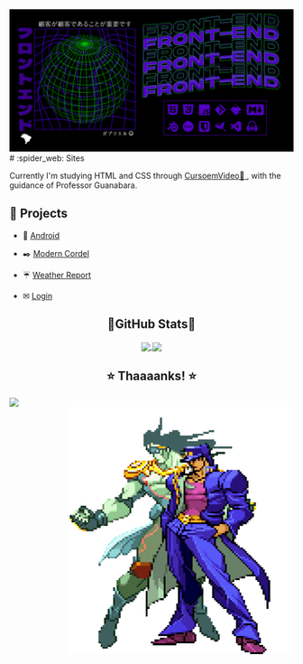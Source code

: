 
<img src="https://github.com/gabriellesote/gabriellesote/blob/main/banner-image/banner-original.png"> 
# :spider_web: Sites

Currently I'm studying HTML and CSS through  <a href="https://www.cursoemvideo.com/" target="_blank"> CursoemVideo:link: </a>, with the guidance of Professor Guanabara.

## :art: Projects

- :robot: <a href="https://gabriellesote.github.io/mini-projeto-android/" target="_blank">Android</a> 

- :black_nib: <a href="https://gabriellesote.github.io/mini-projeto-cordel/" target="_blank">Modern Cordel</a>
- :umbrella: <a href="https://gabriellesote.github.io/weather-project/" target="_blank"> Weather Report</a>
- ✉ <a href="https://gabriellesote.github.io/mini-project-login/" target="_blank">Login </a>


<div align="center"><h2>👾GitHub Stats👾</h2></div>


<div align=center>

<a href="https://git.io/streak-stats">
  <img height=100 align="center" src="https://streak-stats.demolab.com?user=gabriellesote&theme=aura&border_radius=4" />
</a>
<a href="https://github.com/gabriellesote/convoychat">
  <img height=100 align="center" src="https://github-readme-stats.vercel.app/api/top-langs?username=gabriellesote&layout=compact&langs_count=8&card_width=320&theme=aura" />
</a>

 </div>

 
 
 
 <div align="center"><h2>⭐ Thaaaanks! ⭐</h2></div>
 

 
  <img align='left' src="https://i.imgur.com/j3G3Y1U.gif" width='300'>
  <img align='right' src="https://github.com/Baralou/Baralou/blob/main/ezgif.com-gif-maker.gif" width='400'>
 
 


<!---
gabriellesote/gabriellesote is a ✨ special ✨ repository because its `README.md` (this file) appears on your GitHub profile.
You can click the Preview link to take a look at your changes.
